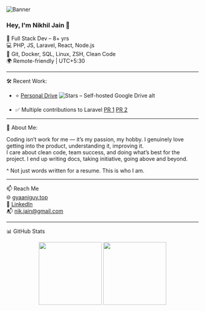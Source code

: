 ![Banner](https://capsule-render.vercel.app/api?type=waving&color=0:3a1c71,100:5e60ce&height=200&section=header&text=Nikhil%20Jain&fontSize=40&fontColor=ffffff)

### Hey, I'm Nikhil Jain 👋

🧠 Full Stack Dev – 8+ yrs  
💻 PHP, JS, Laravel, React, Node.js  
🔧 Git, Docker, SQL, Linux, ZSH, Clean Code  
🌍 Remote-friendly | UTC+5:30

---

🛠 Recent Work:
- ⭐ [Personal Drive](https://github.com/gyaaniguy/personal-drive)  ![Stars](https://img.shields.io/github/stars/gyaaniguy/personal-drive?style=social) – Self-hosted Google Drive alt

- ✅ Multiple contributions to Laravel [PR 1](https://github.com/laravel/framework/pull/53941)  [PR 2](https://github.com/laravel/breeze/pull/475) 

---

🤝 About Me:  

Coding isn’t work for me — it’s my passion, my hobby. I genuinely love getting into the product, understanding it, improving it.  
I care about clean code, team success, and doing what’s best for the project. I end up writing docs, taking initiative, going above and beyond.  

^ Not just words written for a resume. This is who I am.

---

📫 Reach Me  
🌐 [gyaaniguy.top](https://gyaaniguy.top)  
💼 [LinkedIn](https://www.linkedin.com/in/nikhil-jain-ba9b3a203/)  
📬 nik.jain@gmail.com

---

📊 GitHub Stats  
<p align="center">
  <img src="https://github-readme-stats.vercel.app/api?username=gyaaniguy&show_icons=true&theme=radical" height="165"/>
  <img src="https://github-readme-stats.vercel.app/api/top-langs/?username=gyaaniguy&layout=compact&theme=radical" height="165"/>
</p>


<!--
**gyaaniguy/gyaaniguy** is a ✨ _special_ ✨ repository because its `README.md` (this file) appears on your GitHub profile.

THere are some ideas to get you started:

- 🔭 I’m currently working on ...
-->
